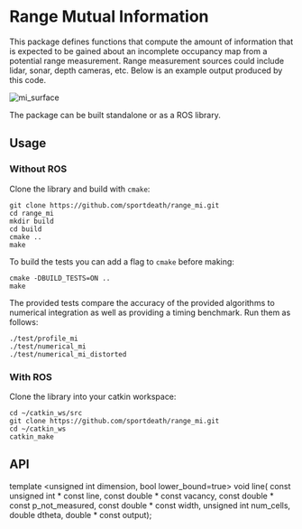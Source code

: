 # Range Mutual Information

This package defines functions that compute the amount of information that is expected to be gained about an incomplete occupancy map from a potential range measurement. Range measurement sources could include lidar, sonar, depth cameras, etc. Below is an example output produced by this code.

![mi_surface](https://live.staticflickr.com/65535/49493728457_f33ba30d11_o_d.png)

The package can be built standalone or as a ROS library.

## Usage

### Without ROS

Clone the library and build with ```cmake```:

    git clone https://github.com/sportdeath/range_mi.git
    cd range_mi
    mkdir build
    cd build
    cmake ..
    make

To build the tests you can add a flag to ```cmake``` before making:

    cmake -DBUILD_TESTS=ON ..
    make

The provided tests compare the accuracy of the provided algorithms to numerical integration as well as providing a timing benchmark. Run them as follows:

    ./test/profile_mi
    ./test/numerical_mi
    ./test/numerical_mi_distorted

### With ROS

Clone the library into your catkin workspace:

    cd ~/catkin_ws/src
    git clone https://github.com/sportdeath/range_mi.git
    cd ~/catkin_ws
    catkin_make

## API

template <unsigned int dimension, bool lower_bound=true>
void line(
    const unsigned int * const line,
    const double * const vacancy,
    const double * const p_not_measured,
    const double * const width,
    unsigned int num_cells,
    double dtheta,
    double * const output);
